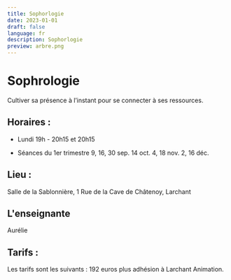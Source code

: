```yaml
---
title: Sophorlogie
date: 2023-01-01
draft: false
language: fr
description: Sophorlogie
preview: arbre.png
---
```

# Sophrologie

Cultiver sa présence à l’instant pour se connecter à ses ressources.

## Horaires :

- Lundi 19h - 20h15 et 20h15

- Séances du 1er trimestre 9, 16, 30 sep. 14 oct. 4, 18 nov. 2, 16 déc.

## Lieu :
Salle de la Sablonnière, 1 Rue de la Cave de Châtenoy, Larchant

## L'enseignante

Aurélie


## Tarifs :

Les tarifs sont les suivants : 192 euros plus adhésion à Larchant Animation.


